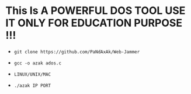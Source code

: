 # This Is A POWERFUL DOS TOOL USE IT ONLY FOR EDUCATION PURPOSE !!!

- `git clone https://github.com/PaNdAxAk/Web-Jammer`

- `gcc -o azak ados.c`

- `LINUX/UNIX/MAC`

- `./azak IP PORT`

